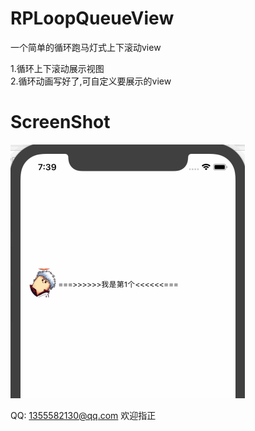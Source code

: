 # RPLoopQueueView
一个简单的循环跑马灯式上下滚动view

1.循环上下滚动展示视图  
2.循环动画写好了,可自定义要展示的view  

# ScreenShot
![image](https://github.com/RollingPin/RPLoopQueueView/blob/master/RPLoopQueueView/RPLoopQueueView/gif_RPLoopQueueView.gif)

QQ: 1355582130@qq.com 欢迎指正

